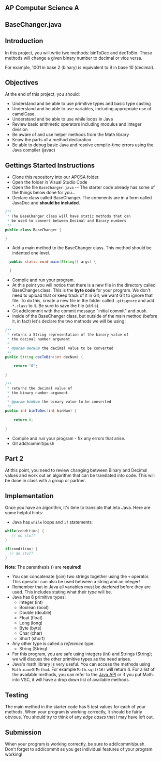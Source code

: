 ## AP Computer Science A
## BaseChanger.java

## Introduction
In this project, you will write two methods: binToDec and decToBin.  These methods will change a given binary number to decimal or vice versa.  

For example, 1001 in base 2 (binary) is equivalent to 9 in base 10 (decimal).

## Objectives
At the end of this project, you should:
* Understand and be able to use primitive types and basic type casting
* Understand and be able to use variables, including appropriate use of camelCase.
* Understand and be able to use while loops in Java
* Review basic arithmetic operators including modulus and integer division
* Be aware of and use helper methods from the Math library
* Know the parts of a method declaration
* Be able to debug basic Java and resolve compile-time errors using the Java compiler (javac)

## Gettings Started Instructions
* Clone this repository into our APCSA folder.  
* Open the folder in Visual Studio Code
* Open the file `BaseChanger.java` -- The starter code already has some of the things below done for you...
* Declare class called BaseChanger.  The comments are in a form called JavaDoc and **should be included**.

``` java
/**
 * The BaseChanger class will have static methods that can
 * be used to convert between Decimal and Binary numbers
 */
public class BaseChanger {

}
```
* Add a main method to the BaseChanger class.  This method should be indented one level.
``` java
  public static void main(String[] args) {

  }
```
* Compile and run your program.
* At this point you will notice that there is a new file in the directory called BaseChanger.class.  This is the **byte code** for your program.  We don't need to upload that or keep track of it in Git; we want Git to ignore that file.  To do this, create a new file in the folder called `.gitignore` and add `*.class` to it.  Be sure to save the file (ctrl s).
* Git add/commit with the commit message "initial commit" and push.
* Inside of the BaseChanger class, but outside of the main method (before it, in fact) let's declare the two methods we will be using:

```java
/** 
 * returns a String representation of the binary value of 
 * the decimal number argument
 *
 * @param decNum the decimal value to be converted
 */
public String decToBin(int decNum) {

    return "0";
    
}

/** 
 * returns the decimal value of 
 * the binary number argument
 *
 * @param binNum the binary value to be converted
 */
public int binToDec(int binNum) {
    
    return 0;
    
}
```
* Compile and run your program - fix any errors that arise.
* Git add/commit/push

## Part 2
At this point, you need to review changing between Binary and Decimal values and work out an algorithm that can be translated into code.  This will be done in class with a group or partner.


## Implementation
Once you have an algorithm, it's time to translate that into Java.  Here are some helpful hints:
* Java has `while` loops and `if` statements:
``` java
while(condition) {
   // do stuff
}

if(condition) {
  // do stuff
}
```
**Note**: The parenthesis () are **required**!

* You can concatenate (join) two strings together using the `+` operator.  This operator can also be used between a string and an integer!
* Remember that in Java all variables must be *declared* before they are used.  This includes stating what their *type* will be.  
* Java has 8 primitive types:
  * Integer (int)
  * Boolean (bool)
  * Double (double)
  * Float (float)
  * Long (long)
  * Byte (byte)
  * Char (char)
  * Short (short)
* Any other type is called a *reference* type:
  * String (String)
* For this program, you are safe using integers (int) and Strings (String); we will discuss the other primitive types as the need arises.
* Java's math library is very useful.  You can access the methods using `Math.nameOfMethod`.  For example `Math.sqrt(16)` will return 4.  For a list of the available methods, you can refer to the [Java API](https://docs.oracle.com/javase/8/docs/api/java/lang/Math.html) or if you put Math. into VSC, it will have a drop down list of available methods. 

## Testing
The main method in the starter code has 5 test values for each of your methods.  When your program is working correctly, it should be fairly obvious.  You should try to think of any *edge cases* that I may have left out.  

## Submission
When your program is working correctly, be sure to add/commit/push.  Don't forget to add/commit as you get individual features of your program working!
